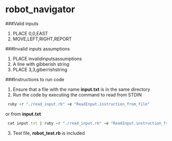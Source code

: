 # robot_navigator

###Valid inputs

1. PLACE 0,0,EAST
2. MOVE,LEFT,RIGHT,REPORT

###Invalid inputs assumptions

1. PLACE invalidinputsassumptions
2. A line with gibberish string
3. PLACE 3,3,giberrishstring


###Instructions to run code

1. Ensure that a file with the name **input.txt** is in the same directory
2. Run the code by executing the command to read from STDIN

 ```ruby
  ruby -r "./read_input.rb" -e "ReadInput.instruction_from_file"
 ```
 or from **input.txt**

 ```ruby
  cat input.txt | ruby -r "./read_input.rb" -e "ReadInput.instruction_from_file"
```

3. Test file, **robot_test.rb** is included

